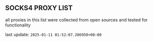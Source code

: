## SOCKS4 PROXY LIST

all proxies in this list were collected from open sources and tested for functionality

last update: `2025-01-11 01:52:07.206950+00:00`